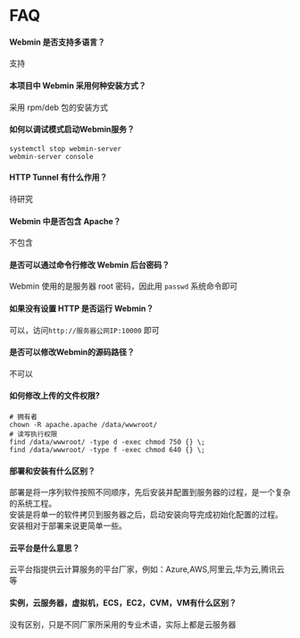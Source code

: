 # FAQ

#### Webmin 是否支持多语言？

支持

#### 本项目中 Webmin 采用何种安装方式？

采用 rpm/deb 包的安装方式

#### 如何以调试模式启动Webmin服务？

```
systemctl stop webmin-server
webmin-server console
```

#### HTTP Tunnel 有什么作用？

待研究

#### Webmin 中是否包含 Apache？

不包含

#### 是否可以通过命令行修改 Webmin 后台密码？

Webmin 使用的是服务器 root 密码，因此用 `passwd` 系统命令即可

#### 如果没有设置 HTTP 是否运行 Webmin？

可以，访问`http://服务器公网IP:10000` 即可

#### 是否可以修改Webmin的源码路径？

不可以

#### 如何修改上传的文件权限?

```shell
# 拥有者
chown -R apache.apache /data/wwwroot/
# 读写执行权限
find /data/wwwroot/ -type d -exec chmod 750 {} \;
find /data/wwwroot/ -type f -exec chmod 640 {} \;
```

#### 部署和安装有什么区别？

部署是将一序列软件按照不同顺序，先后安装并配置到服务器的过程，是一个复杂的系统工程。  
安装是将单一的软件拷贝到服务器之后，启动安装向导完成初始化配置的过程。  
安装相对于部署来说更简单一些。 

#### 云平台是什么意思？

云平台指提供云计算服务的平台厂家，例如：Azure,AWS,阿里云,华为云,腾讯云等

#### 实例，云服务器，虚拟机，ECS，EC2，CVM，VM有什么区别？

没有区别，只是不同厂家所采用的专业术语，实际上都是云服务器
